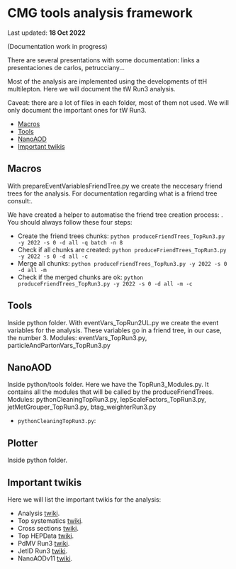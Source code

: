 # CMG tools analysis framework

Last updated: **18 Oct 2022**

(Documentation work in progress)

There are several presentations with some documentation: links a presentaciones de carlos, petrucciany...

Most of the analysis are implemented using the developments of ttH multilepton. Here we will document the tW Run3 analysis.

Caveat: there are a lot of files in each folder, most of them not used. We will only document the important ones for tW Run3.

  * [Macros](#macros)
  * [Tools](#tools)
  * [NanoAOD](#nanoAOD)
  * [Important twikis](#twikis)

<a name="macros"></a>
## Macros
With prepareEventVariablesFriendTree.py we create the neccesary friend trees for the analysis. For documentation regarding what is a friend tree consult:.

We have created a helper to automatise the friend tree creation process: . You should always follow these four steps:

  * Create the friend trees chunks: `python produceFriendTrees_TopRun3.py -y 2022 -s 0 -d all -q batch -n 8`
  * Check if all chunks are created: `python produceFriendTrees_TopRun3.py -y 2022 -s 0 -d all -c`
  * Merge all chunks: `python produceFriendTrees_TopRun3.py -y 2022 -s 0 -d all -m`
  * Check if the merged chunks are ok: `python produceFriendTrees_TopRun3.py -y 2022 -s 0 -d all -m -c`

<a name="tools"></a>
## Tools
Inside python folder.
With eventVars_TopRun2UL.py we create the event variables for the analysis. These variables go in a friend tree, in our case, the number 3.
Modules: eventVars_TopRun3.py, particleAndPartonVars_TopRun3.py

<a name="nanoAOD"></a>
## NanoAOD
Inside python/tools folder.
Here we have the TopRun3_Modules.py. It contains all the modules that will be called by the produceFriendTrees.
Modules: pythonCleaningTopRun3.py, lepScaleFactors_TopRun3.py, jetMetGrouper_TopRun3.py, btag_weighterRun3.py
  
  * `pythonCleaningTopRun3.py`:

<a name="plotter"></a>
## Plotter
Inside python folder.

<a name="twikis"></a>
## Important twikis
Here we will list the important twikis for the analysis:
 * Analysis [twiki](https://twiki.cern.ch/twiki/bin/view/CMS/TWRun3).
 * Top systematics [twiki](https://twiki.cern.ch/twiki/bin/view/CMS/TopSystematics).
 * Cross sections [twiki](https://twiki.cern.ch/twiki/bin/view/LHCPhysics/SingleTopNNLORef).
 * Top HEPData [twiki](https://twiki.cern.ch/twiki/bin/viewauth/CMS/TOPHepData).
 * PdMV Run3 [twiki](https://twiki.cern.ch/twiki/bin/viewauth/CMS/PdmVRun3Analysis).
 * JetID Run3 [twiki](https://twiki.cern.ch/twiki/bin/viewauth/CMS/JetID13p6TeV).
 * NanoAODv11 [twiki](https://cms-nanoaod-integration.web.cern.ch/autoDoc/NanoAODv11/2022postEE/doc_WZ_TuneCP5_13p6TeV_pythia8_Run3Summer22EENanoAODv11-126X_mcRun3_2022_realistic_postEE_v1-v1.html).
